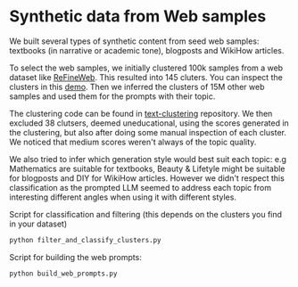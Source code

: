 # Synthetic data from Web samples

We built several types of synthetic content from seed web samples: textbooks (in narrative or academic tone), blogposts and WikiHow articles.

To select the web samples, we initially clustered 100k samples from a web dataset like [ReFineWeb](https://huggingface.co/datasets/tiiuae/falcon-refinedweb). This resulted into 145 cluters. You can inspect the clusters in this [demo](https://huggingface.co/spaces/HuggingFaceTB/inspect_clusters_free_topics). Then we inferred the clusters of 15M other web samples and used them for the prompts with their topic.

The clustering code can be found in [text-clustering](https://github.com/huggingface/text-clustering?tab=readme-ov-file#cosmopedia-experiments-clustering-of-web-samples-and-topic-labeling) repository. We then excluded 38 clutsers, deemed uneducational, using the scores generated in the clustering, but also after doing some manual inspection of each cluster. We noticed that medium scores weren't always of the topic quality. 

We also tried to infer which generation style would best suit each topic: e.g Mathematics are suitable for textbooks, Beauty & Lifetyle might be suitable for blogposts and DIY for WikiHow articles. However we didn't respect this classification as the prompted LLM seemed to address each topic from interesting different angles when using it with different styles.

Script for classification and filtering (this depends on the clusters you find in your dataset)
```bash
python filter_and_classify_clusters.py
```

Script for building the web prompts:
```bash
python build_web_prompts.py
```
